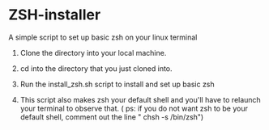 # ZSH-installer
A simple script to set up basic zsh on your linux terminal


1. Clone the directory into your local machine.
2. cd into the directory that you just cloned into.
3. Run the install_zsh.sh script to install and set up basic zsh

4. This script also makes zsh your default shell and you'll have to relaunch your terminal to observe that.
( ps: if you do not want zsh to be your default shell, comment out the line " chsh -s /bin/zsh")